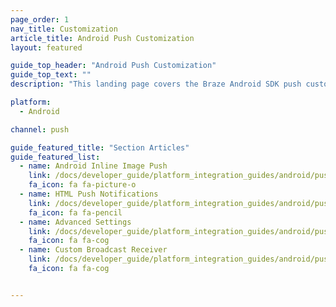 ```yaml
---
page_order: 1
nav_title: Customization
article_title: Android Push Customization
layout: featured

guide_top_header: "Android Push Customization"
guide_top_text: ""
description: "This landing page covers the Braze Android SDK push customization options."

platform: 
  - Android

channel: push

guide_featured_title: "Section Articles"
guide_featured_list:
  - name: Android Inline Image Push
    link: /docs/developer_guide/platform_integration_guides/android/push_notifications/android/customization/inline_image_push/
    fa_icon: fa fa-picture-o
  - name: HTML Push Notifications
    link: /docs/developer_guide/platform_integration_guides/android/push_notifications/android/customization/html_rendered_push/
    fa_icon: fa fa-pencil
  - name: Advanced Settings
    link: /docs/developer_guide/platform_integration_guides/android/push_notifications/android/customization/advanced_settings/
    fa_icon: fa fa-cog
  - name: Custom Broadcast Receiver
    link: /docs/developer_guide/platform_integration_guides/android/push_notifications/android/customization/custom_broadcast_receiver/
    fa_icon: fa fa-cog


---
```

<br><br>
